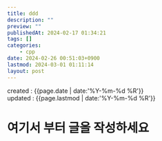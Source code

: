 ```yaml
---
title: ddd
description: ""
preview: ""
publishedAt: 2024-02-17 01:34:21
tags: []
categories:
    - cpp
date: 2024-02-26 00:51:03+0900
lastmod: 2024-03-01 01:11:14
layout: post
---
```


created : {{page.date | date:'%Y-%m-%d %R'}}  
updated : {{page.lastmod | date:'%Y-%m-%d %R'}}

# 여기서 부터 글을 작성하세요







